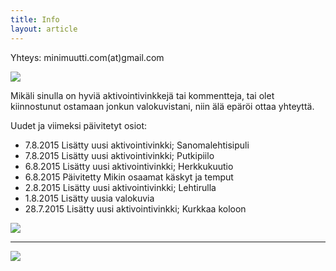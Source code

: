 ```yaml
---
title: Info
layout: article
---
```


Yhteys: minimuutti.com(at)gmail.com

![](https://lh3.googleusercontent.com/rUi_U-5Iu5bgA0h60ykYVrw8kV3k10DMccmLkt_t2Vs=w245)

Mikäli sinulla on hyviä aktivointivinkkejä tai kommentteja, tai olet kiinnostunut ostamaan jonkun valokuvistani, niin älä epäröi ottaa yhteyttä.

Uudet ja viimeksi päivitetyt osiot:

* 7.8.2015 Lisätty uusi aktivointivinkki; Sanomalehtisipuli
* 7.8.2015 Lisätty uusi aktivointivinkki; Putkipiilo
* 6.8.2015 Lisätty uusi aktivointivinkki; Herkkukuutio
* 6.8.2015 Päivitetty Mikin osaamat käskyt ja temput
* 2.8.2015 Lisätty uusi aktivointivinkki; Lehtirulla
* 1.8.2015 Lisätty uusia valokuvia
* 28.7.2015 Lisätty uusi aktivointivinkki; Kurkkaa koloon

![](https://lh3.googleusercontent.com/T2AKpsd5XDhDlOFkaBTinOCVl7cRpR2_ld_sXtL7TuA=w447)

---

[![](https://lh3.googleusercontent.com/MKwfsbFq7uu2wQQcpBMKzbeTWG_X6GHIw91FFzQ2LGw=w447)](http://clk.tradedoubler.com/click?p(210840)a(2526211)g(19927404)url(http://www.zooplus.fi/))
